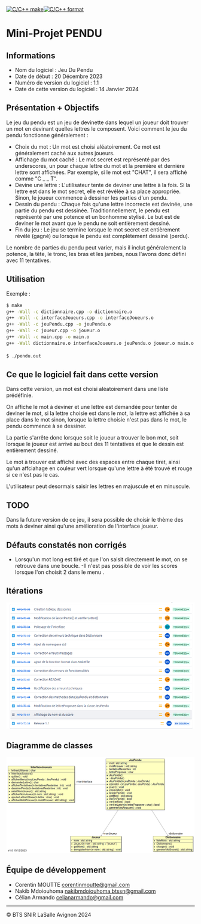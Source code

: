 [![C/C++ make](https://github.com/btssn-lasalle-84/MP24-T3-PENDU/actions/workflows/c-cpp.yml/badge.svg?branch=develop)](https://github.com/btssn-lasalle-84/MP24-T3-PENDU/actions/workflows/c-cpp.yml)[![C/C++ format](https://github.com/btssn-lasalle-84/MP24-T3-PENDU/actions/workflows/cppformat.yml/badge.svg?branch=develop)](https://github.com/btssn-lasalle-84/MP24-T3-PENDU/actions/workflows/cppformat.yml)

# Mini-Projet PENDU

## Informations

- Nom du logiciel : Jeu Du Pendu
- Date de début : 20 Décembre 2023
- Numéro de version du logiciel : 1.1
- Date de cette version du logiciel : 14 Janvier 2024

## Présentation + Objectifs

Le jeu du pendu est un jeu de devinette dans lequel un joueur doit trouver un mot en devinant quelles lettres le composent. Voici comment le jeu du pendu fonctionne généralement :

- Choix du mot : Un mot est choisi aléatoirement. Ce mot est généralement caché aux autres joueurs.
- Affichage du mot caché : Le mot secret est représenté par des underscores, un pour chaque lettre du mot et la première et dernière lettre sont affichées. Par exemple, si le mot est "CHAT", il sera affiché comme "C _ _ T".
- Devine une lettre : L'utilisateur tente de deviner une lettre à la fois. Si la lettre est dans le mot secret, elle est révélée à sa place appropriée. Sinon, le joueur commence à dessiner les parties d'un pendu.
- Dessin du pendu : Chaque fois qu'une lettre incorrecte est devinée, une partie du pendu est dessinée. Traditionnellement, le pendu est représenté par une potence et un bonhomme stylisé. Le but est de deviner le mot avant que le pendu ne soit entièrement dessiné.
- Fin du jeu : Le jeu se termine lorsque le mot secret est entièrement révélé (gagné) ou lorsque le pendu est complètement dessiné (perdu).

Le nombre de parties du pendu peut varier, mais il inclut généralement la potence, la tête, le tronc, les bras et les jambes, nous l'avons donc défini avec 11 tentatives.

## Utilisation

Exemple :

```bash
$ make
g++ -Wall -c dictionnaire.cpp -o dictionnaire.o
g++ -Wall -c interfaceJoueurs.cpp -o interfaceJoueurs.o
g++ -Wall -c jeuPendu.cpp -o jeuPendu.o
g++ -Wall -c joueur.cpp -o joueur.o
g++ -Wall -c main.cpp -o main.o
g++ -Wall dictionnaire.o interfaceJoueurs.o jeuPendu.o joueur.o main.o -o pendu.out

$ ./pendu.out
```

## Ce que le logiciel fait dans cette version

Dans cette version, un mot est choisi aléatoirement dans une liste prédéfinie.

On affiche le mot à deviner et une lettre est demandée pour tenter de deviner le mot, si la lettre choisie est dans le mot, la lettre est affichée à sa place dans le mot sinon, lorsque la lettre choisie n'est pas dans le mot, le pendu commence à se dessiner.

La partie s'arrête donc lorsque soit le joueur a trouver le bon mot, soit lorsque le joueur est arrivé au bout des 11 tentatives et que le dessin est entièrement dessiné.

Le mot à trouver est affiché avec des espaces entre chaque tiret, ainsi qu'un affciahage en couleur vert lorsque qu'une lettre à été trouvé et rouge si ce n'est pas le cas.

L'utilisateur peut desormais saisir les lettres en majuscule et en minuscule.

## TODO

Dans la future version de ce jeu, il sera possible de choisir le thème des mots à deviner ainsi qu'une amélioration de l'interface joueur.

## Défauts constatés non corrigés

- Lorsqu'un mot long est tiré et que l'on saisit directement le mot, on se retrouve dans une boucle.
-Il n'est pas possible de voir les scores lorsque l'on choisit 2 dans le menu .

## Itérations

![Alt text](Images/iterations.png)

## Diagramme de classes

![Alt text](<Images/Digramme-de-classe.png>)

## Équipe de développement

- Corentin MOUTTE corentinmoutte@gmail.com
- Nakib Mdoiouhoma nakibmdoiouhoma.btssn@gmail.com
- Célian Armando celianarmando@gmail.com

---
©️ BTS SNIR LaSalle Avignon 2024
